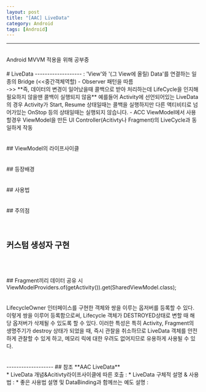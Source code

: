 ```yaml
---
layout: post
title: "[AAC] LiveData"
category: Android
tags: [Android]
---
```

-------------------
<br/>
Android MVVM 적용을 위해 공부중
<br/>
<br/>
# LiveData
-------------------
 : '<span class="color_pointEmeraldGreen">View</span>'와 '(그 View에 올릴) Data'를 연결하는 일종의 Bridge (<<중간객체역할)  
 - Observer 패턴을 따름 <br/>
   ->> **즉, 데이터의 변경이 일어났을때 콜백으로 받아 처리하는데 LifeCycle을 인지해 필요하지 않을땐 콜백이 실행되지 않음**
       예를들어 Activity에 선언되어있는 LiveData의 경우 Activity가 Start, Resume 상태일때는 콜백을 실행하지만 다른 액티비티로 넘어가있는 OnStop 등의 상태일때는 실행되지 않습니다.
 - ACC ViewModel에서 사용할경우 ViewModel을 만든 UI Controller(Acitivty나 Fragment)의 LiveCycle과 동일하게 작동
<br/>
<br/>
<br/>
## ViewModel의 라이프사이클
<br/>
<br/>
<br/>
## 등장배경
<br/>
<br/>
<br/>
## 사용법
<br/>
<br/>
<br/>
## 주의점
<br/>
<br/>
<br/>
  
## 커스텀 생성자 구현
<br/>
<br/>
<br/>
## Fragment끼리 데이터 공유 시
ViewModelProviders.of(getActivity()).get(SharedViewModel.class);
<br/>
<br/>
<br/>
LifecycleOwner 인터페이스를 구현한 객체와 쌍을 이루는 옵저버를 등록할 수 있다. 이렇게 쌍을 이루어 등록함으로써, Lifecycle 객체가 DESTROYED상태로 변할 때 해당 옵저버가 삭제될 수 있도록 할 수 있다. 이러한 특성은 특히 Activity, Fragment의 생명주기가 destroy 상태가 되었을 때, 즉시 관찰을 취소하므로 LiveData 객체를 안전하게 관찰할 수 있게 하고, 메모리 릭에 대한 우려도 없어지므로 유용하게 사용될 수 있다.

<br/>
<br/>
<br/>
-------------------
## 참조
**AAC LiveData**<br/>
* LiveData 개념&Acitivty라이프사이클에 따른 호출 : <https://medium.com/harrythegreat/jetpack-android-livedata-%EC%95%8C%EC%95%84%EB%B3%B4%EA%B8%B0-ed49a6f17de3>
* LiveData 구체적 설명 & 사용법 : <http://dktfrmaster.blogspot.com/2018/02/livedata.html>
* 좋은 사용법 설명 및 DataBinding과 함께쓰는 예도 설명 : <https://junghun0.github.io/2019/05/22/android-viewmodel/>
